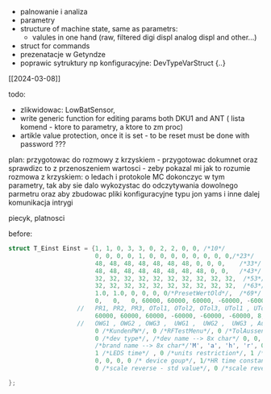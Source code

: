 - palnowanie i analiza
- parametry
- structure of machine state, same as parametrs:
	- valules in one hand (raw, filtered digi displ analog displ and other...)
- struct for commands
- prezenatacje w Getyndze
- poprawic sytruktury np konfiguracyjne: DevTypeVarStruct {..}

[[2024-03-08]]

todo:
- zlikwidowac: LowBatSensor,
- write generic function for editing params both DKU1 and ANT ( lista komend - ktore to parametry, a ktore to zm proc)
- artikle value protection, once it is set - to be reset must be done with password ???

plan:
przygotowac do rozmowy z krzyskiem - przygotowac dokumnet oraz sprawdizc to z przenoszeniem wartosci - zeby pokazal mi jak to rozumie
rozmowa z krzyskiem: o ledach i protokole
MC dokonczyc w tym parametry, tak aby sie dalo wykozystac do odczytywania dowolnego parmetru oraz aby zbudowac pliki konfiguracyjne typu jon yams i inne
dalej komunikacja
intrygi


piecyk, platnosci 


before:
```c
struct T_Einst Einst = {1, 1, 0, 3, 3, 0, 2, 2, 0, 0, /*10*/                         // Variante ... TolModus
                        0, 0, 0, 0, 1, 0, 0, 0, 0, 0, 0, 0, 0,/*23*/                 // Warngrenze ... Digimatic
                        48, 48, 48, 48, 48, 48, 48, 0, 0, 0,    /*33*/               // Teile-Nr.
                        48, 48, 48, 48, 48, 48, 48, 48, 0, 0,   /*43*/               // Serien-Nr.
                        32, 32, 32, 32, 32, 32, 32, 32, 32, 32,  /*53*/               // KalDatum
                        32, 32, 32, 32, 32, 32, 32, 32, 32, 32,  /*63*/               // NextKalDatum
                        1.0, 1.0, 0, 0, 0, 0/*PresetWertOld*/,  /*69*/               // AnzFaktor ... aktueller Presetwert
                        0,   0,   0, 60000, 60000, 60000, -60000, -60000, -60000,
                   //   PR1, PR2, PR3, OTol1, OTol2, OTol3, UTol1 , UTol2 , UTol3
                        60000, 60000, 60000, -60000, -60000, -60000, 8,
                   //   OWG1 , OWG2 , OWG3 ,  UWG1 ,  UWG2 ,  UWG3 , AutoOffTime
                        0 /*KundenPW*/, 0 /*RFTestMenu*/, 0 /*TolAussen*/, 0/*TolAussen*/, 0/*TolAussen*/, 0 /*FctLock*/, 0/*FctLock*/, 0/*FctLock*/, 0/*FctLock*/, 0 /*Clean*/, 0 /*PrIx*/, 0 /*batMeasAct*/,                              // Kunden-Passwort ... Index für Preset-Array
                        0 /*dev type*/, /*dev name --> 8x char*/ 0, 0, 45, 45, 45, 45, 0, 0,
                        /*brand name --> 8x char*/'M', 'a', 'h', 'r', 0, 0, 0, 0,
                        1 /*LEDS time*/ , 0 /*units restriction*/, 1 /*max resotution*/, 0 /*radio predef*/, 0 /* wasser dicht*/,
                        0, 0, 0, 0 /* device goup*/, 1/*HR time constant*/, 32 /*HR Mean Value length*/, 3 /* HR filter window*/,
                        0 /*scale reverse - std value*/, 0 /*scale reverse*/, 0 /*serviceModeisActive*/

};
```